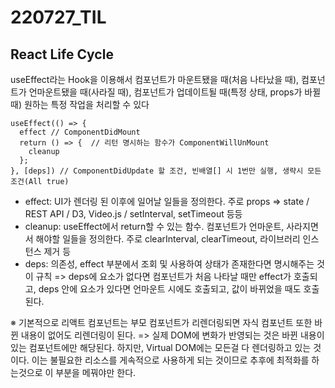 # 220727_TIL
## React Life Cycle
useEffect라는 Hook을 이용해서 컴포넌트가 마운트됐을 때(처음 나타났을 때), 컴포넌트가 언마운트됐을 때(사라질 때), 컴포넌트가 업데이트될 때(특정 상태, props가 바뀔 때) 원하는 특정 작업을 처리할 수 있다

```
useEffect(() => {
  effect // ComponentDidMount
  return () => {  // 리턴 명시하는 함수가 ComponentWillUnMount
    cleanup
  };
}, [deps]) // ComponentDidUpdate 할 조건, 빈배열[] 시 1번만 실행, 생략시 모든 조건(All true)
```

- effect: UI가 렌더링 된 이후에 일어날 일들을 정의한다.
주로 props => state / REST API / D3, Video.js / setInterval, setTimeout 등등
- cleanup: useEffect에서 return할 수 있는 함수. 컴포넌트가 언마운트, 사라지면서 해야할 일들을 정의한다. 주로 clearInterval, clearTimeout, 라이브러리 인스턴스 제거 등
- deps: 의존성, effect 부분에서 조회 및 사용하여 상태가 존재한다면 명시해주는 것이 규칙 => deps에 요소가 없다면 컴포넌트가 처음 나타날 때만 effect가 호출되고, deps 안에 요소가 있다면 언마운트 시에도 호출되고, 값이 바뀌었을 때도 호출된다.

※ 기본적으로 리액트 컴포넌트는 부모 컴포넌트가 리렌더링되면 자식 컴포넌트 또한 바뀐 내용이 없어도 리렌더링이 된다.
=> 실제 DOM에 변화가 반영되는 것은 바뀐 내용이 있는 컴포넌트에만 해당된다. 하지만, Virtual DOM에는 모든걸 다 렌더링하고 있는 것이다. 이는 불필요한 리소스를 게속적으로 사용하게 되는 것이므로 추후에 최적화를 하는것으로 이 부분을 메꿔야만 한다.